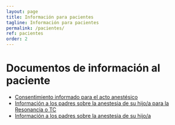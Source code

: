 ```yaml
---
layout: page
title: Información para pacientes
tagline: Información para pacientes
permalink: /pacientes/
ref: pacientes
order: 2
---
```

# Documentos de información al paciente

* [Consentimiento informado para el acto anestésico](https://drive.google.com/file/d/1HNof0zM7ZiNPNAdl6Ijha-iZ5AuqnZ8f/view?usp=sharing)
* [Información a los padres sobre la anestesia de su hijo/a para la Resonancia o TC](https://drive.google.com/file/d/1UW-hVYx4ZbN2_VxJr3E7I95wlvfdZ6Mf/view?usp=sharing)
* [Información a los padres sobre la anestesia de su hijo/a](https://drive.google.com/file/d/1h5sBsEmR830JhkSNTSsnxkJWsp_CGavp/view?usp=sharing)
